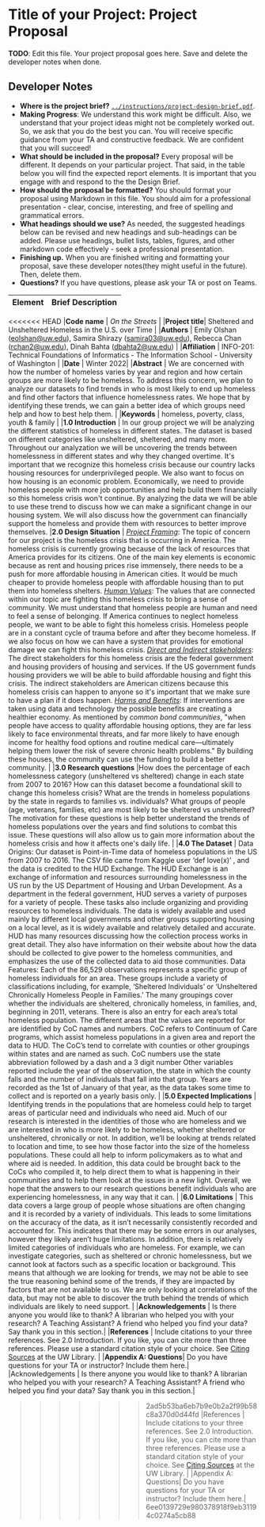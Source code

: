 # Title of your Project: Project Proposal

**TODO**: Edit this file. Your project proposal goes here. Save and delete the developer notes when done.

## Developer Notes

* **Where is the project brief?**  [`../instructions/project-design-brief.pdf`](../instructions/project-design-brief.pdf).
* **Making Progress**: We understand this work might be difficult. Also, we understand that your project ideas might not be completely worked out. So, we ask that you do the best you can. You will receive specific guidance from your TA and constructive feedback. We are confident that you will succeed!
* **What should be included in the proposal?** Every proposal will be different. It depends on your particular project.  That said, in the table below you will find the expected report elements.  It is important that you engage with and respond to the the Design Brief.
* **How should the proposal be formatted?** You should format your proposal using Markdown in this file. You should aim for a professional presentation - clear, concise, interesting, and free of spelling and grammatical errors.
* **What headings should we use?** As needed, the suggested headings below can be revised and new headings and sub-headings can be added. Please use headings, bullet lists, tables, figures, and other markdown code effectively - seek a professional presentation.
* **Finishing up.** When you are finished writing and formatting your proposal, save these developer notes(they might useful in the future). Then, delete them.
* **Questions?** If you have questions, please ask your TA or post on Teams.

|Element | Brief Description|
|---------------| --------------
<<<<<<< HEAD
|**Code name** | _On the Streets_ |
|**Project title**| Sheltered and Unsheltered Homeless in the U.S. over Time |
|**Authors** | Emily Olshan (eolshan@uw.edu), Samira Shirazy (samira03@uw.edu), Rebecca Chan (rchan2@uw.edu), Dinah Bahta (dbahta2@uw.edu) |
|**Affiliation** |  INFO-201: Technical Foundations of Informatics - The Information School - University of Washington |
|**Date** | Winter 2022|
|**Abstract** | We are concerned with how the number of homeless varies by year and region and how certain groups are more likely to be homeless. To address this concern, we plan to analyze our datasets to find trends in who is most likely to end up homeless and find other factors that influence homelessness rates. We hope that by identifying these trends, we can gain a better idea of which groups need help and how to best help them. |
|**Keywords** | homeless, poverty, class, youth & family |
|**1.0 Introduction** | In our group project we will be analyzing the different statistics of homeless in different states. The dataset is based on different categories like unsheltered, sheltered, and many more. Throughout our analyzation we will be uncovering the trends between homelessness in different states and why they changed overtime. It's important that we recognize this homeless crisis because our country lacks housing resources for underprivileged people. We also want to focus on how housing is an economic problem. Economically, we need to provide homeless people with more job opportunities and help build them financially so this homeless crisis won't continue. By analyzing the data we will be able to use these trend to discuss how we can make a significant change in our housing system. We will also discuss how the government can financially support the homeless and provide them with resources to better improve themselves.
|**2.0 Design Situation** | _[Project Framing](https://www.businessinsider.com/how-to-fix-america-homelessness-crisis-pitchfork-economics-2021-11)_: The topic of concern for our project is the homeless crisis that is occurring in America. The homeless crisis is currently growing because of the lack of resources that America provides for its citizens. One of the main key elements is economic because as rent and housing prices rise immensely, there needs to be a push for more affordable housing in American cities. It would be much cheaper to provide homeless people with affordable housing than to put them into homeless shelters. _[Human Values](https://www.businessinsider.com/how-to-fix-america-homelessness-crisis-pitchfork-economics-2021-11)_: The values that are connected within our topic are fighting this homeless crisis to bring a sense of community. We must understand that homeless people are human and need to feel a sense of belonging. If America continues to neglect homeless people, we want to be able to fight this homeless crisis. Homeless people are in a constant cycle of trauma before and after they become homeless. If we also focus on how we can have a system that provides for emotional damage we can fight this homeless crisis. _[Direct and Indirect stakeholders](https://www.nytimes.com/2020/05/15/opinion/sunday/homeless-crisis-affordable-housing-cities.html)_: The direct stakeholders for this homeless crisis are the federal government and housing providers of housing and services. If the US government funds housing providers we will be able to build affordable housing and fight this crisis. The indirect stakeholders are American citizens because this homeless crisis can happen to anyone so it's important that we make sure to have a plan if it does happen. _[Harms and Benefits](https://commonbond.org/economic-benefits-of-affordable-housing/)_: If interventions are taken using data and technology the possible benefits are creating a healthier economy. As mentioned by _common bond communities_, "when people have access to quality affordable housing options, they are far less likely to face environmental threats, and far more likely to have enough income for healthy food options and routine medical care—ultimately helping them lower the risk of severe chronic health problems." By building these houses, the community can use the funding to build a better community. |
|**3.0 Research questions** |How does the percentage of each homelessness category (unsheltered vs sheltered) change in each state from 2007 to 2016? How can this dataset become a foundational skill to change this homeless crisis? What are the trends in homeless populations by the state in regards to families vs. individuals? What groups of people (age, veterans, families, etc) are most likely to be sheltered vs unsheltered? The motivation for these questions is help better understand the trends of homeless populations over the years and find solutions to combat this issue. These questions will also allow us to gain more information about the homeless crisis and how it affects one's daily life. |
|**4.0 The Dataset** | Data Origins: Our dataset is Point-in-Time data of homeless populations in the US from 2007 to 2016. The CSV file came from Kaggle user ‘def love(x)’ , and the data is credited to the HUD Exchange. The HUD Exchange is an exchange of information and resources surrounding homelessness in the US run by the US Department of Housing and Urban Development. As a department in the federal government, HUD serves a variety of purposes for a variety of people. These tasks also include organizing and providing resources to homeless individuals. The data is widely available and used mainly by different local governments and other groups supporting housing on a local level, as it is widely available and relatively detailed and accurate. HUD has many resources discussing how the collection process works in great detail. They also have information on their website about how the data should be collected to give power to the homeless communities, and emphasizes the use of the collected data to aid those communities. Data Features: Each of the 86,529 observations represents a specific group of homeless individuals for an area. These groups include a variety of classifications including, for example, ‘Sheltered Individuals’ or ‘Unsheltered Chronically Homeless People in Families.’ The many groupings cover whether the individuals are sheltered, chronically homeless, in families, and, beginning in 2011, veterans. There is also an entry for each area’s total homeless population. The different areas that the values are reported for are identified by CoC names and numbers. CoC refers to Continuum of Care programs, which assist homeless populations in a given area and report the data to HUD. The CoC’s tend to correlate with counties or other groupings within states and are named as such. CoC numbers use the state abbreviation followed by a dash and a 3 digit number Other variables reported include the year of the observation, the state in which the county falls and the number of individuals that fall into that group. Years are recorded as the 1st of January of that year, as the data takes some time to collect and is reported on a yearly basis only. |
|**5.0 Expected Implications** | Identifying trends in the populations that are homeless could help to target areas of particular need and individuals who need aid. Much of our research is interested in the identities of those who are homeless and we are interested in who is more likely to be homeless, whether sheltered or unsheltered, chronically or not. In addition, we’ll be looking at trends related to location and time, to see how those factor into the size of the homeless populations. These could all help to inform policymakers as to what and where aid is needed. In addition, this data could be brought back to the CoCs who compiled it, to help direct them to what is happening in their communities and to help them look at the issues in a new light. Overall, we hope that the answers to our research questions benefit individuals who are experiencing homelessness, in any way that it can. |
|**6.0 Limitations** | This data covers a large group of people whose situations are often changing and it is recorded by a variety of individuals. This leads to some limitations on the accuracy of the data, as it isn’t necessarily consistently recorded and accounted for. This indicates that there may be some errors in our analyses, however they likely aren’t huge limitations. In addition, there is relatively limited categories of individuals who are homeless. For example, we can investigate categories, such as sheltered or chronic homelessness, but we cannot look at factors such as a specific location or background. This means that although we are looking for trends, we may not be able to see the true reasoning behind some of the trends, if they are impacted by factors that are not available to us. We are only looking at correlations of the data, but may not be able to discover the truth behind the trends of which individuals are likely to need support. |
|**Acknowledgements** | Is there anyone you would like to thank? A librarian who helped you with your research? A Teaching Assistant? A friend who helped you find your data? Say thank you in this section.|
|**References** | Include citations to your three references. See 2.0 Introduction. If you like, you can cite more than three references.  Please use a standard citation style of your choice.  See [Citing Sources](https://guides.lib.uw.edu/research/citations) at the UW Library. |
|**Appendix A: Questions**| Do you have questions for your TA or instructor?  Include them here.|
|Acknowledgements | Is there anyone you would like to thank? A librarian who helped you with your research? A Teaching Assistant? A friend who helped you find your data? Say thank you in this section.|
>>>>>>> 2ad5b53ba6eb7b9e0b2a2f99b58c8a370d0d44fd
|References | Include citations to your three references. See 2.0 Introduction. If you like, you can cite more than three references.  Please use a standard citation style of your choice.  See [Citing Sources](https://guides.lib.uw.edu/research/citations) at the UW Library. |
|Appendix A: Questions| Do you have questions for your TA or instructor?  Include them here.|
>>>>>>> 6ee0139729e980378918f9eb31194c0274a5cb88

